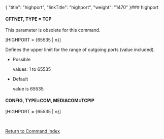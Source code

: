 {
    "title": "highport",
    "linkTitle": "highport",
    "weight": "1470"
}### <span id="highport"></span>highport

#### CFTNET, TYPE = TCP

This parameter is obsolete for this command.

\[HIGHPORT = {65535 | n}\]

Defines the upper limit for the range of outgoing ports (value included).

-   Possible
    values: 1 to 65535
-   Default
    value is 65535.

#### CONFIG, TYPE=COM, MEDIACOM=TCPIP

\[HIGHPORT = {65535 | n}\]

 

[Return to Command index](../../)
